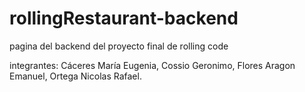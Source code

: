 # rollingRestaurant-backend
pagina del backend del proyecto final de rolling code

integrantes: Cáceres María Eugenia, Cossio Geronimo, Flores Aragon Emanuel, Ortega Nicolas Rafael.